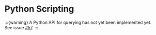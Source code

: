 # Python Scripting 

:::{warning}
A Python API for querying has not yet been implemented yet. See issue
[#57](https://github.com/baagaard-usgs/geomodelgrids/issues/57).
:::

